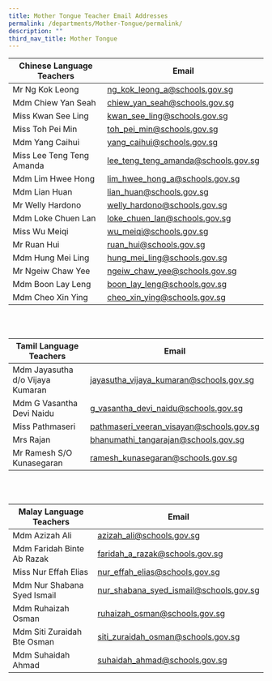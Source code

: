 ```yaml
---
title: Mother Tongue Teacher Email Addresses
permalink: /departments/Mother-Tongue/permalink/
description: ""
third_nav_title: Mother Tongue
---
```

| Chinese Language Teachers | Email |
| -------- | -------- |
| Mr Ng Kok Leong | [ng_kok_leong_a@schools.gov.sg](ng_kok_leong_a@schools.gov.sg)
| Mdm Chiew Yan Seah | [chiew_yan_seah@schools.gov.sg](chiew_yan_seah@schools.gov.sg)
| Miss Kwan See Ling | [kwan_see_ling@schools.gov.sg](kwan_see_ling@schools.gov.sg)
| Miss Toh Pei Min | [toh_pei_min@schools.gov.sg](toh_pei_min@schools.gov.sg)
| Mdm Yang Caihui | [yang_caihui@schools.gov.sg](yang_caihui@schools.gov.sg)
| Miss Lee Teng Teng Amanda | [lee_teng_teng_amanda@schools.gov.sg](lee_teng_teng_amanda@schools.gov.sg)
| Mdm Lim Hwee Hong | [lim_hwee_hong_a@schools.gov.sg](lim_hwee_hong_a@schools.gov.sg)
| Mdm Lian Huan | [lian_huan@schools.gov.sg](lian_huan@schools.gov.sg)
| Mr Welly Hardono | [welly_hardono@schools.gov.sg](welly_hardono@schools.gov.sg)
| Mdm Loke Chuen Lan | [loke_chuen_lan@schools.gov.sg](loke_chuen_lan@schools.gov.sg)
| Miss Wu Meiqi | [wu_meiqi@schools.gov.sg](wu_meiqi@schools.gov.sg)
| Mr Ruan Hui | [ruan_hui@schools.gov.sg](ruan_hui@schools.gov.sg)
| Mdm Hung Mei Ling | [hung_mei_ling@schools.gov.sg](hung_mei_ling@schools.gov.sg)
| Mr Ngeiw Chaw Yee | [ngeiw_chaw_yee@schools.gov.sg](ngeiw_chaw_yee@schools.gov.sg)
| Mdm Boon Lay Leng | [boon_lay_leng@schools.gov.sg](boon_lay_leng@schools.gov.sg)
| Mdm Cheo Xin Ying | [cheo_xin_ying@schools.gov.sg](cheo_xin_ying@schools.gov.sg)

<br><br>

| Tamil Language Teachers | Email |
| -------- | -------- |
| Mdm Jayasutha d/o Vijaya Kumaran | [jayasutha_vijaya_kumaran@schools.gov.sg](jayasutha_vijaya_kumaran@schools.gov.sg)
| Mdm G Vasantha Devi Naidu | [g_vasantha_devi_naidu@schools.gov.sg](g_vasantha_devi_naidu@schools.gov.sg)
| Miss Pathmaseri | [pathmaseri_veeran_visayan@schools.gov.sg](pathmaseri_veeran_visayan@schools.gov.sg)
| Mrs Rajan | [bhanumathi_tangarajan@schools.gov.sg](bhanumathi_tangarajan@schools.gov.sg)
| Mr Ramesh S/O Kunasegaran | [ramesh_kunasegaran@schools.gov.sg](ramesh_kunasegaran@schools.gov.sg)

<br><br>

| Malay Language Teachers | Email |
| -------- | -------- |
| Mdm Azizah Ali | [azizah_ali@schools.gov.sg](azizah_ali@schools.gov.sg)
| Mdm Faridah Binte Ab Razak | [faridah_a_razak@schools.gov.sg](faridah_a_razak@schools.gov.sg)
| Miss Nur Effah Elias | [nur_effah_elias@schools.gov.sg](nur_effah_elias@schools.gov.sg)
| Mdm Nur Shabana Syed Ismail | [nur_shabana_syed_ismail@schools.gov.sg](nur_shabana_syed_ismail@schools.gov.sg)
| Mdm Ruhaizah Osman | [ruhaizah_osman@schools.gov.sg](ruhaizah_osman@schools.gov.sg)
| Mdm Siti Zuraidah Bte Osman | [siti_zuraidah_osman@schools.gov.sg](siti_zuraidah_osman@schools.gov.sg)
| Mdm Suhaidah Ahmad | [suhaidah_ahmad@schools.gov.sg](suhaidah_ahmad@schools.gov.sg)
